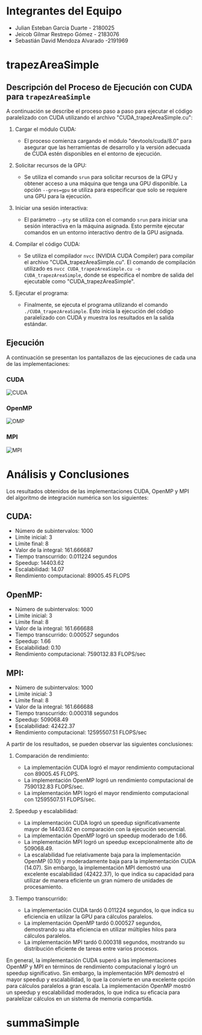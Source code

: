 # Integrantes del Equipo

- Julian Esteban Garcia Duarte - 2180025
- Jeicob Gilmar Restrepo Gómez - 2183076
- Sebastián David Mendoza Alvarado -2191969

# trapezAreaSimple

## Descripción del Proceso de Ejecución con CUDA para `trapezAreaSimple`

A continuación se describe el proceso paso a paso para ejecutar el código paralelizado con CUDA utilizando el archivo "CUDA_trapezAreaSimple.cu":

1. Cargar el módulo CUDA:
   - El proceso comienza cargando el módulo "devtools/cuda/8.0" para asegurar que las herramientas de desarrollo y la versión adecuada de CUDA estén disponibles en el entorno de ejecución.

2. Solicitar recursos de la GPU:
   - Se utiliza el comando `srun` para solicitar recursos de la GPU y obtener acceso a una máquina que tenga una GPU disponible. La opción `--gres=gpu` se utiliza para especificar que solo se requiere una GPU para la ejecución.
     
3. Iniciar una sesión interactiva:
   - El parámetro `--pty` se utiliza con el comando `srun` para iniciar una sesión interactiva en la máquina asignada. Esto permite ejecutar comandos en un entorno interactivo dentro de la GPU asignada.

4. Compilar el código CUDA:
   - Se utiliza el compilador `nvcc` (NVIDIA CUDA Compiler) para compilar el archivo "CUDA_trapezAreaSimple.cu". El comando de compilación utilizado es `nvcc CUDA_trapezAreaSimple.cu -o CUDA_trapezAreaSimple`, donde se especifica el nombre de salida del ejecutable como "CUDA_trapezAreaSimple".

5. Ejecutar el programa:
   - Finalmente, se ejecuta el programa utilizando el comando `./CUDA_trapezAreaSimple`. Esto inicia la ejecución del código paralelizado con CUDA y muestra los resultados en la salida estándar.

## Ejecución

A continuación se presentan los pantallazos de las ejecuciones de cada una de las implementaciones:

### CUDA

![CUDA](https://github.com/SC3UIS/IntroPP2183076/assets/82180254/e93817cd-7380-432d-8bfd-0c7c4dfe1e4e)

### OpenMP

![OMP](https://github.com/SC3UIS/IntroPP2183076/assets/82180254/fa449955-41aa-4240-862e-a0f617f99820)

### MPI

![MPI](https://github.com/SC3UIS/IntroPP2183076/assets/82180254/8e4f393f-b259-4895-a63e-feeca4639150)


# Análisis y Conclusiones

Los resultados obtenidos de las implementaciones CUDA, OpenMP y MPI del algoritmo de integración numérica son los siguientes:

## CUDA:
- Número de subintervalos: 1000
- Límite inicial: 3
- Límite final: 8
- Valor de la integral: 161.666687
- Tiempo transcurrido: 0.011224 segundos
- Speedup: 14403.62
- Escalabilidad: 14.07
- Rendimiento computacional: 89005.45 FLOPS

## OpenMP:
- Número de subintervalos: 1000
- Límite inicial: 3
- Límite final: 8
- Valor de la integral: 161.666688
- Tiempo transcurrido: 0.000527 segundos
- Speedup: 1.66
- Escalabilidad: 0.10
- Rendimiento computacional: 7590132.83 FLOPS/sec

## MPI:
- Número de subintervalos: 1000
- Límite inicial: 3
- Límite final: 8
- Valor de la integral: 161.666688
- Tiempo transcurrido: 0.000318 segundos
- Speedup: 509068.49
- Escalabilidad: 42422.37
- Rendimiento computacional: 12595507.51 FLOPS/sec

A partir de los resultados, se pueden observar las siguientes conclusiones:

1. Comparación de rendimiento:
   - La implementación CUDA logró el mayor rendimiento computacional con 89005.45 FLOPS.
   - La implementación OpenMP logró un rendimiento computacional de 7590132.83 FLOPS/sec.
   - La implementación MPI logró el mayor rendimiento computacional con 12595507.51 FLOPS/sec.

2. Speedup y escalabilidad:
   - La implementación CUDA logró un speedup significativamente mayor de 14403.62 en comparación con la ejecución secuencial.
   - La implementación OpenMP logró un speedup moderado de 1.66.
   - La implementación MPI logró un speedup excepcionalmente alto de 509068.49.
   - La escalabilidad fue relativamente baja para la implementación OpenMP (0.10) y moderadamente baja para la implementación CUDA (14.07). Sin embargo, la implementación MPI demostró una excelente escalabilidad (42422.37), lo que indica su capacidad para utilizar de manera eficiente un gran número de unidades de procesamiento.

3. Tiempo transcurrido:
   - La implementación CUDA tardó 0.011224 segundos, lo que indica su eficiencia en utilizar la GPU para cálculos paralelos.
   - La implementación OpenMP tardó 0.000527 segundos, demostrando su alta eficiencia en utilizar múltiples hilos para cálculos paralelos.
   - La implementación MPI tardó 0.000318 segundos, mostrando su distribución eficiente de tareas entre varios procesos.

En general, la implementación CUDA superó a las implementaciones OpenMP y MPI en términos de rendimiento computacional y logró un speedup significativo. Sin embargo, la implementación MPI demostró el mayor speedup y escalabilidad, lo que la convierte en una excelente opción para cálculos paralelos a gran escala. La implementación OpenMP mostró un speedup y escalabilidad moderados, lo que indica su eficacia para paralelizar cálculos en un sistema de memoria compartida.
# summaSimple
